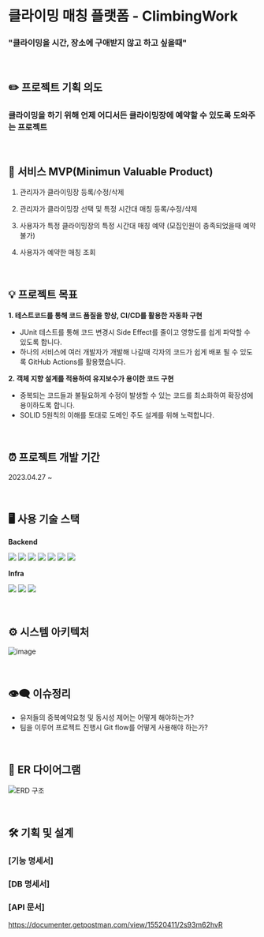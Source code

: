 # 클라이밍 매칭 플랫폼 - ClimbingWork

### "클라이밍을 시간, 장소에 구애받지 않고 하고 싶을때"

<br>

##  ✏️ 프로젝트 기획 의도
### 클라이밍을 하기 위해 언제 어디서든 클라이밍장에 예약할 수 있도록 도와주는 프로젝트

<br>

## 📌 서비스 MVP(Minimun Valuable Product)
1. 관리자가 클라이밍장 등록/수정/삭제

2. 관리자가 클라이밍장 선택 및 특정 시간대 매칭 등록/수정/삭제

3. 사용자가 특정 클라이밍장의 특정 시간대 매칭 예약 (모집인원이 충족되었을때 예약 불가)

4. 사용자가 예약한 매칭 조회

<br>

## 💡 프로젝트 목표
**1. 테스트코드를 통해 코드 품질을 향상, CI/CD를 활용한 자동화 구현**
- JUnit 테스트를 통해 코드 변경시 Side Effect를 줄이고 영향도를 쉽게 파악할 수 있도록 합니다.
- 하나의 서비스에 여러 개발자가 개발해 나갈때 각자의 코드가 쉽게 배포 될 수 있도록 GitHub Actions를 활용했습니다.

**2. 객체 지향 설계를 적용하여 유지보수가 용이한 코드 구현**
- 중복되는 코드들과 불필요하게 수정이 발생할 수 있는 코드를 최소화하여 확장성에 용이하도록 합니다.
- SOLID 5원칙의 이해를 토대로 도메인 주도 설계를 위해 노력합니다.

<br>

## ⏰ 프로젝트 개발 기간
2023.04.27 ~ 

<br>

## 🖥 사용 기술 스택

**Backend**

<p>
  <img src="https://img.shields.io/badge/Java-007396?style=flat-square&logo=java&logoColor=white"/>
  <img src="https://img.shields.io/badge/Spring-6DB33F?style=flat-square&logo=Spring&logoColor=white"/>
  <img src="https://img.shields.io/badge/Spring Boot -6DB33F?style=flat-square&logo=Spring Boot&logoColor=white"/>
  <img src="https://img.shields.io/badge/SpringSecurity-6DB33F?style=flat-square&logo=SpringSecurity&logoColor=white"/>
  <img src="https://img.shields.io/badge/Data JPA-6DB33F?style=flat-square&logo=&logoColor=white"/>
  <img src="https://img.shields.io/badge/Query DSL-0769AD?style=flat-square&logo=&logoColor=white"/>
  <img src="https://img.shields.io/badge/MySQL-4479A1?style=flat-square&logo=MySQL&logoColor=white"/>
</p>

**Infra**

<p>
  <img src="https://img.shields.io/badge/Amazon AWS-232F3E?style=flat-square&logo=amazonaws&logoColor=white"/>
  <img src="https://img.shields.io/badge/Amazon RDS-232F3E?style=flat-square&logo=amazonrds&logoColor=white"/>
  <img src="https://img.shields.io/badge/Github Actions-4285F4?style=flat-square&logo=Github Actions&logoColor=white"/>
</p>

<br>

## ⚙️ 시스템 아키텍처
![image](https://github.com/minbo2002/TennisWork/assets/68101836/add9c675-a9df-4575-a722-079dea9537c2)

<br>

## 👁‍🗨 이슈정리
- 유저들의 중복예약요청 및 동시성 제어는 어떻게 해야하는가?
- 팀을 이루어 프로젝트 진행시 Git flow를 어떻게 사용해야 하는가?

<br>

## 💾 ER 다이어그램
![ERD 구조](https://user-images.githubusercontent.com/68101836/234907996-e7c4e7dd-3b24-4aac-bab1-875cb18eb846.png)

<br>

## 🛠 기획 및 설계

### [기능 명세서]

### [DB 명세서]

### [API 문서]
https://documenter.getpostman.com/view/15520411/2s93m62hvR
